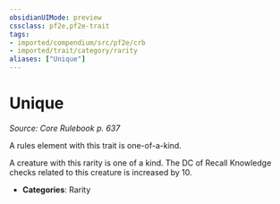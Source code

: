 ```yaml
---
obsidianUIMode: preview
cssclass: pf2e,pf2e-trait
tags:
- imported/compendium/src/pf2e/crb
- imported/trait/category/rarity
aliases: ["Unique"]
---
```

# Unique  
*Source: Core Rulebook p. 637*  

A rules element with this trait is one-of-a-kind.

A creature with this rarity is one of a kind. The DC of Recall Knowledge checks related to this creature is increased by 10.

- **Categories**: Rarity
